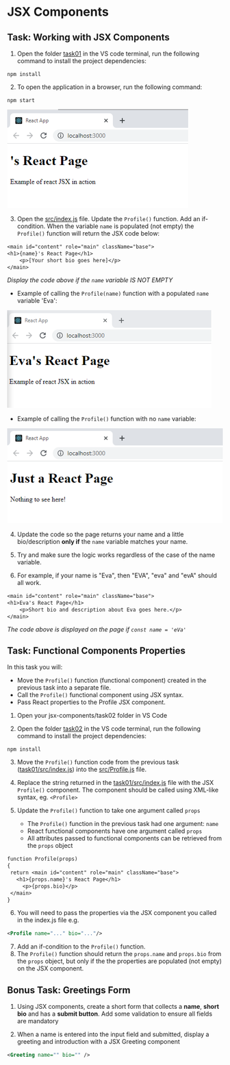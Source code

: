 # JSX Components

## Task: Working with JSX Components 

1. Open the folder [task01](task01) in the VS code terminal, run the following command to install the project dependencies:

```Shell
npm install
```

2. To open the application in a browser, run the following command: 

```Shell
npm start
```

![Expected Output](docs/simple-page1.png)

3. Open the [src/index.js](task01/src/index.js) file. Update the `Profile()` function. Add an if-condition. When the variable `name` is populated (not empty) the `Profile()` function will return the JSX code below:

```JS
<main id="content" role="main" className="base">
<h1>{name}'s React Page</h1>
	<p>[Your short bio goes here]</p>
</main>
```
_Display the code above if the `name` variable IS NOT EMPTY_

- Example of calling the `Profile(name)` function with a populated `name` variable 'Eva':

![Expected populated name variable](docs/page-with-name.png)

- Example of calling the `Profile()` function with no `name` variable:

![Expected populated NO name variable](docs/page-with-no-name.png)

4. Update the code so the page returns your name and a little bio/description __only if__ the `name` variable matches your name.

1. Try and make sure the logic works regardless of the case of the name variable.

1. For example, if your name is "Eva", then "EVA", "eva" and "evA" should all work.

```JS
<main id="content" role="main" className="base">
<h1>Eva's React Page</h1>
	<p>Short bio and description about Eva goes here.</p>
</main>
```
_The code above is displayed on the page if `const name = 'eVa'`_

## Task: Functional Components Properties

In this task you will:
- Move the `Profile()` function (functional component) created in the previous task into a separate file. 
- Call the `Profile()` functional component using JSX syntax.
- Pass React properties to the Profile JSX component.

1. Open your jsx-components/task02 folder in VS Code

1. Open the folder [task02](task02) in the VS code terminal, run the following command to install the project dependencies:

```Shell
npm install
```

3. Move the `Profile()` function code from the previous task ([task01/src/index.js](task01/src/index.js)) into the [src/Profile.js](task02/src/Profile.js) file.

1. Replace the string returned in the [task01/src/index.js](task01/src/index.js) file with the JSX `Profile()` component. The component should  be called using XML-like syntax, eg. `<Profile>`

1. Update the `Profile()` function to take one argument called `props`

    - The `Profile()` function in the previous task had one argument: `name`
    - React functional components have one argument called `props`
    - All attributes passed to functional components can be retrieved from the `props` object

```JS
function Profile(props)
{
 return <main id="content" role="main" className="base">
   <h1>{props.name}'s React Page</h1>
     <p>{props.bio}</p>
 </main>
}
```
6. You will need to pass the properties via the JSX component you called in the index.js file e.g. 

```XML
<Profile name="..." bio="..."/>
```

7. Add an if-condition to the `Profile()` function.
1. The `Profile()` function should return the `props.name` and `props.bio` from the `props` object, but only if the the properties are populated (not empty) on the JSX component.

## Bonus Task: Greetings Form

1. Using JSX components, create a short form that collects a __name__, __short bio__ and has a __submit button__. Add some validation to ensure all fields are mandatory

1. When a name is entered into the input field and submitted, display a greeting and introduction with a JSX Greeting component 

```XML
<Greeting name="" bio="" />
```

